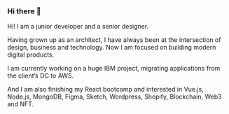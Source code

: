 ### Hi there 👋

Hi! I am a junior developer and a senior designer.

Having grown up as an architect, I have always been at the intersection of design, business and technology. Now I am focused on building modern digital products.

I am currently working on a huge IBM project, migrating applications from the client’s DC to AWS.

And I am also finishing my React bootcamp and interested in Vue.js, Node.js, MongoDB, Figma, Sketch, Wordpress, Shopify, Blockchain, Web3 and NFT.

<!--
**eduardogenari/eduardogenari** is a ✨ _special_ ✨ repository because its `README.md` (this file) appears on your GitHub profile.

Here are some ideas to get you started:

- 🔭 I’m currently working on ...
- 🌱 I’m currently learning ...
- 👯 I’m looking to collaborate on ...
- 🤔 I’m looking for help with ...
- 💬 Ask me about ...
- 📫 How to reach me: ...
- 😄 Pronouns: ...
- ⚡ Fun fact: ...
-->
